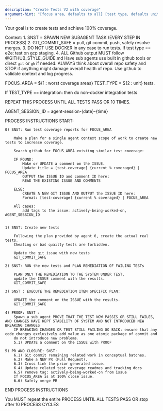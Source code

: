 ```yaml
---
description: "Create Tests V2 with coverage"
argument-hint: "[focus area, defaults to all] [test type, defaults unit]"
---
```


Your goal is to create tests and achieve 100% coverage.

Context:
    1. SNST = SPAWN NEW SUBAGENT TASK  (EVERY STEP IN PROCESS)
    2. GIT_COMMIT_SAFE = pull, git commit, push, safely resolve merges.
    3. DO NOT USE DOCKER in any case to run tests.
        If test type == e2e: test on gcp staging.
    4. ALL Github output MUST follow @GITHUB_STYLE_GUIDE.md
        Have sub agents use built in github tools or direct `git` or `gh` if needed.
        ALWAYS think about overall repo safety and STOP if anything might damage overall health of repo.
        Use github to validate context and log progress.


FOCUS_AREA = ${1 : worst coverage areas}
TEST_TYPE = ${2 : unit} tests. 

If TEST_TYPE == integration: then do non-docker integration tests

REPEAT THIS PROCESS UNTIL ALL TESTS PASS OR 10 TIMES.

AGENT_SESSION_ID = agent-session-{date}-{time}

PROCESS INSTRUCTIONS START:

    0) SNST: Run test coverage reports for FOCUS_AREA
    
        Make a plan for a single agent context scope of work to create new tests to increase coverage.
    
        Search github for FOCUS_AREA existing similar test coverage:

        IF FOUND: 
            Make or UPDATE a comment on the ISSUE.
            Update title = [test-coverage] {current % coveraged} | FOCUS_AREA
            OUTPUT the ISSUE ID and comment ID here:
            READ THE EXISTING ISSUE AND COMMENTS
        
        ELSE: 
            CREATE A NEW GIT ISSUE AND OUTPUT the ISSUE ID here:
            Format: [test-coverage] {current % coveraged} | FOCUS_AREA

        All cases:
            add tags to the issue: actively-being-worked-on, AGENT_SESSION_ID


    1) SNST: Create new tests

        Following the plan provided by agent 0, create the actual real tests.
        Cheating or bad quailty tests are forbidden.

        Update the git issue with new tests
        GIT_COMMIT_SAFE

    2) SNST: RUN the new tests and PLAN REMEDIATION OF FAILING TESTs

        PLAN ONLY THE REMEDIATION TO THE SYSTEM UNDER TEST.
        update the ISSUE comment with the results.
        GIT_COMMIT_SAFE

    3) SNST : EXECUTE THE REMEDIATION ITEM SPECIFIC PLAN:

        UPDATE the comment on the ISSUE with the results.
        GIT_COMMIT_SAFE

    4) PROOF: SNST : 
        Spawn a sub agent PROVE THAT THE TEST NOW PASSES OR STILL FAILES, AND CHANGES HAVE KEPT STABILITY OF SYSTEM AND NOT INTRODUCED NEW BREAKING CHANGES
        IF BREAKING CHANGES OR TEST STILL FAILING GO BACK: ensure that any code changes exclusively add value as one atomic package of commit and
        do not introduce new problems.
        5.1) UPDATE a comment on the ISSUE with PROOF

    5) PR AND CLOSURE: SNST:
        6.1) Git commit remaining related work in conceptual batches. 
        6.2) Make a NEW PR (Pull Request).
        6.3) Cross link the prior generated issue.
        6.4) Update related test coverage readmes and tracking docs
        6.5) remove tag: actively-being-worked-on from issue
        If FOCUS_AREA is at 100% close issue.
        6.6) Safely merge PR

END PROCESS INSTRUCTIONS

You MUST repeat the entire PROCESS UNTIL ALL TESTS PASS OR stop after 10 PROCESS CYCLES
